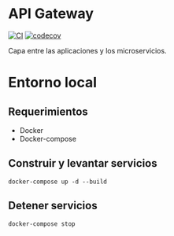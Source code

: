 # API Gateway
[![CI](https://github.com/Ubademy-G3/api.gateway/actions/workflows/test.yml/badge.svg)](https://github.com/Ubademy-G3/api.gateway/actions/workflows/test.yml)
[![codecov](https://codecov.io/gh/Ubademy-G3/api.gateway/branch/main/graph/badge.svg?token=8MTSQLAFIP)](https://codecov.io/gh/Ubademy-G3/api.gateway)

Capa entre las aplicaciones y los microservicios.

# Entorno local

## Requerimientos

* Docker
* Docker-compose

## Construir y levantar servicios

```docker-compose up -d --build```

## Detener servicios

```docker-compose stop```
